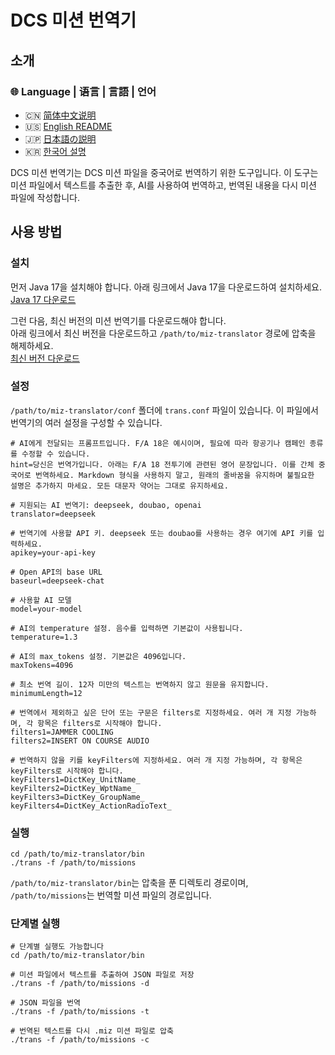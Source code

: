 # DCS 미션 번역기

## 소개

### 🌐 Language | 语言 | 言語 | 언어

- 🇨🇳 [简体中文说明](./README.md)
- 🇺🇸 [English README](./README.en.md)
- 🇯🇵 [日本語の説明](./README.ja.md)
- 🇰🇷 [한국어 설명](./README.ko.md)

DCS 미션 번역기는 DCS 미션 파일을 중국어로 번역하기 위한 도구입니다. 이 도구는 미션 파일에서 텍스트를 추출한 후, AI를 사용하여 번역하고, 번역된 내용을 다시 미션 파일에 작성합니다.

## 사용 방법

### 설치

먼저 Java 17을 설치해야 합니다. 아래 링크에서 Java 17을 다운로드하여 설치하세요.  
[Java 17 다운로드](https://www.oracle.com/java/technologies/downloads/#java17-windows)

그런 다음, 최신 버전의 미션 번역기를 다운로드해야 합니다.  
아래 링크에서 최신 버전을 다운로드하고 `/path/to/miz-translator` 경로에 압축을 해제하세요.  
[최신 버전 다운로드](https://github.com/leonchen83/miz-translator/releases/download/v1.0.4/miz-translator-release.zip)

### 설정

`/path/to/miz-translator/conf` 폴더에 `trans.conf` 파일이 있습니다. 이 파일에서 번역기의 여러 설정을 구성할 수 있습니다.

```properties
# AI에게 전달되는 프롬프트입니다. F/A 18은 예시이며, 필요에 따라 항공기나 캠페인 종류를 수정할 수 있습니다.
hint=당신은 번역가입니다. 아래는 F/A 18 전투기에 관련된 영어 문장입니다. 이를 간체 중국어로 번역하세요. Markdown 형식을 사용하지 말고, 원래의 줄바꿈을 유지하며 불필요한 설명은 추가하지 마세요. 모든 대문자 약어는 그대로 유지하세요.

# 지원되는 AI 번역기: deepseek, doubao, openai
translator=deepseek

# 번역기에 사용할 API 키. deepseek 또는 doubao를 사용하는 경우 여기에 API 키를 입력하세요.
apikey=your-api-key

# Open API의 base URL
baseurl=deepseek-chat

# 사용할 AI 모델
model=your-model

# AI의 temperature 설정. 음수를 입력하면 기본값이 사용됩니다.
temperature=1.3

# AI의 max_tokens 설정. 기본값은 4096입니다.
maxTokens=4096

# 최소 번역 길이. 12자 미만의 텍스트는 번역하지 않고 원문을 유지합니다.
minimumLength=12

# 번역에서 제외하고 싶은 단어 또는 구문은 filters로 지정하세요. 여러 개 지정 가능하며, 각 항목은 filters로 시작해야 합니다.
filters1=JAMMER COOLING
filters2=INSERT ON COURSE AUDIO

# 번역하지 않을 키를 keyFilters에 지정하세요. 여러 개 지정 가능하며, 각 항목은 keyFilters로 시작해야 합니다.
keyFilters1=DictKey_UnitName_
keyFilters2=DictKey_WptName_
keyFilters3=DictKey_GroupName_
keyFilters4=DictKey_ActionRadioText_
````

### 실행

```shell
cd /path/to/miz-translator/bin
./trans -f /path/to/missions
```

`/path/to/miz-translator/bin`는 압축을 푼 디렉토리 경로이며, `/path/to/missions`는 번역할 미션 파일의 경로입니다.

### 단계별 실행

```shell
# 단계별 실행도 가능합니다
cd /path/to/miz-translator/bin

# 미션 파일에서 텍스트를 추출하여 JSON 파일로 저장
./trans -f /path/to/missions -d

# JSON 파일을 번역
./trans -f /path/to/missions -t

# 번역된 텍스트를 다시 .miz 미션 파일로 압축
./trans -f /path/to/missions -c
```